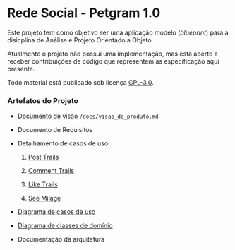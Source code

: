 # Rede Social - Petgram 1.0
Este projeto tem como objetivo ser uma aplicação  modelo (_blueprint_) para a disicplina de Análise e Projeto Orientado a Objeto.

Atualmente o projeto não possui uma implementação, mas está aberto a receber contribuições de código que representem as especificação aqui presente.

Todo material está publicado sob licença [GPL-3.0](https://www.gnu.org/licenses/quick-guide-gplv3.pt-br.html).


### Artefatos do Projeto
* [Documento de visão `/docs/visao_do_produto.md`](./docs/visao_do_produto.md)

* Documento de Requisitos

* Detalhamento de casos de uso 

  1. [Post Trails](./docs/casos_de_uso/ucd_post_trails.md)
 
  2. [Comment Trails](./docs/casos_de_uso/ucd_comment_trails.md)

  3. [Like Trails](./docs/casos_de_uso/ucd_like_trails.md)

  4. [See Milage](./docs/casos_de_uso/ucd_see_milage.md)

* [Diagrama de casos de uso](./diagramas/UseCase_diagram.png)

* [Diagrama de classes de domínio](./diagramas/Domain_diagram.png)

* Documentação da arquitetura


